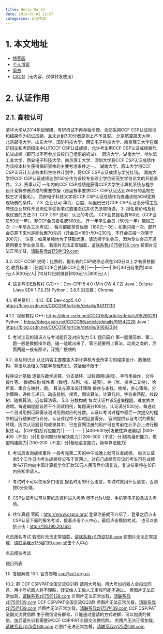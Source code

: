 ```yaml
---
title: Hello World
date: 2019-07-03 11:57
categories: 认证考试
---
```

# 1. 本文地址
* [博客园](https://www.cnblogs.com/coco56/p/11260394.html)
* [个人博客](https://coco5666.github.io/blog/articles/20190703-01/)
* [简书](https://www.jianshu.com/p/67bc5bb09a68)
* [CSDN](https://blog.csdn.net/COCO56/article/details/94555404)（无内容，仅做转发使用）

# 2. 认证作用
## 2.1. 高校认可
清华大学从2014年起保研、考研机试不再单独命题，全部采用CCF CSP认证标准和结果作为机试成绩，且未达到300分者原则上不予录取。
北京航空航天大学、北京邮电大学、山东大学、国防科技大学、西安电子科技大学、南京理工大学在保研招生和考研招生中认可CCF CSP认证成绩，允许考生用CCF CSP认证成绩替代机试成绩（即可以不再参加该校自己组织的机试）。
同济大学、湖南大学、哈尔滨工业大学、西安电子科技大学、南京理工大学、深圳大学将CCF CSP认证成绩作为该校本科生获得保研资格的主要考虑条件之一。
湖南大学、燕山大学将CCF CSP认证计入该校本科生培养计划中，将CCF CSP认证成绩与学分挂钩。
湖南大学将CCF CSP认证成绩达到150分作为该校专业硕士学位研究生学位论文的开题条件。
2.2. 赛事认可
一年内的CCF CSP成绩是获得CCF大学生计算机系统与程序设计竞赛参赛资格的重要依据（首届赛事要求CCF CSP认证达到260分的高校在校生才可报名）。
西安电子科技大学将CCF CSP认证成绩作为直通该校ACM竞赛现场赛的条件。
2.3. 企业认可
华为、百度、阿里巴巴对CCF CSP认证高分得主应聘该企业软件开发岗位享受免笔试直接面试并优先录取待遇。
3. 报名费价格及获取优惠的方法
3.1. CCF CSP
说明：认证的考试。
CCF会员报名费180元（CCF会员50元一年），非CCF会员报名费300元。
开一年学生会员（50元一年）能报三次（一年举办三次考试），每次都能享受优惠（180元一次），如果只报一次，那开会员算下来也是能优惠70元的（开会员=180+50=230元，不开会员报一次等于300元）。
注意：如果单纯地为了获取优惠，请选择学生会员，因为专业会员开通费用要比学生会员高。
若图片无法正常加载，请联系我zj175@139.com
若图片无法正常加载，请联系我zj175@139.com

3.2. CCF CCSP
说明：比赛的，报名者的CSP成绩必须在240分以上才有资格报名
收费标准：
|日期|CCF会员|非CCF会员|
|—-|—-|—-|
|9月30日前缴费|400元/人|600元/人|
|10月12日前缴费|600元/人|800元/人|

4. 语言与IDE及教程
C/C++：Dev-CPP 5.4.0 (Min GW 4.7.2)
Java：Eclipse (Java SDK 1.7.0_15)
Python：3.6.5
浏览器：Chrome

4.1. 相关资料：
4.1.1. IDE
Dev-cpp5.4.0 ：https://blog.csdn.net/COCO56/article/details/84311130

4.1.2. 视频教程
C++: https://blog.csdn.net/COCO56/article/details/95260291
Python：https://blog.csdn.net/COCO56/article/details/95542228
Java：https://blog.csdn.net/COCO56/article/details/94682384

5. 考试涉及的知识点与考试题目及对应能力
5.1. 题目简介
第一题很简单，第二题一般是数据操作题，磕一磕就出来了，第三题要用上算法，动规之类的，后面两题一般有图论，深搜广搜啥的

5.2. 涉及知识点
认证内容主要覆盖大学计算机专业所学习的程序设计、数据结构、算法以及相关的数学基础知识。包括但不限于：

程序设计基础
逻辑与数学运算，分支循环，过程调用(递归)，字符串操作，文件操作等。
数据结构
线性表（数组、队列、栈、链表）、树（堆、排序二叉树）、哈希表、集合与映射、图。
算法与算法设计策略
排序与查找，枚举，贪心策略，分治策略，递推与递归，动态规划，搜索，图论算法，计算几何，字符串匹配、线段树、随机算法，近似算法等。
5.3. 分数构成
每次认证共设5道编程题，难度依次递增。每道编程题设若干个测试用例，每题满分100分，认证满分500分。每通过一个测试用例可获得该测试用例对应的分数。认证以考试过程中最后一次提交的程序的运行结果进行评分，认证过程中不实时回显得分。
官网提供认证考试的模拟环境，历次认证题目均收录其中，已在官网注册的用户可在考前在此平台上进行模拟练习。
|CSP成绩|对应能力|
| —- | —- |
|400-500分|发散性算法编程|
|300-400（不含）分|复杂问题分析解决能力|
|200-300（不含）分|结构组织能力，模型构建能力|
|100-200（不含）分|基础语言能力，简单算法能力|

6. 考试后查询成绩事件
一般考完第二天的中午或晚上就可以查成绩。
每次认证后5个工作日内考生成绩将公布于官网上。对自己成绩有异议的考生可在成绩发布7日内向中国计算机学会汇款50元人民币后申请复议。复议结果将在10日内告知申请人。

7. 考试时不可以使用多门语言
报名时用的什么语言，考试时就用什么语言，否则按0分处理。

8. CSP认证考试可以带纸质资料进入考场
但不允许U盘、手机等电子设备进入考场。

9. 往年真题
官网：http://www.cspro.org/
登录注册就不介绍了，登录之后点击CSP认证下面的报名考试，接着点击个人中心，最后点击模拟考试。
也可以直接点击：http://118.190.20.162/

点击报名考试
若图片无法正常加载，请联系我zj175@139.com
若图片无法正常加载，请联系我zj175@139.com
点击个人中心

点击模拟考试

题目列表

10. 答疑解惑
10.1. 官方邮箱
csp@ccf.org.cn

10.2. 群
CCF CSP/PAT全国交流QQ1群
请用大号加，用大号加机器人会自动同意，用小号机器人将不理睬，转交给人工后人工审核可能不通过。
若图片无法正常加载，请联系我zj175@139.com
若图片无法正常加载，请联系我zj175@139.com
CCF CSP/PAT全国交流QQ2群
若图片无法正常加载，请联系我zj175@139.com
若图片无法正常加载，请联系我zj175@139.com
CCF CSP/PAT全国交流微信群
由于微信没有群号，只能通过邀请的方式进群，可以加我的微信，加后请告诉我需要进CCF CSP/PAT全国交流微信群。
若图片无法正常加载，请联系我zj175@139.com
若图片无法正常加载，请联系我zj175@139.com